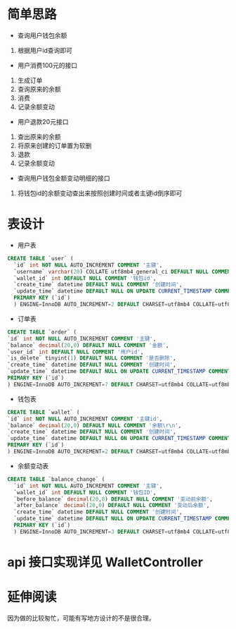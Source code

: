 # 简单思路  
- 查询用户钱包余额
  
1. 根据用户id查询即可
- 用户消费100元的接口

1. 生成订单
2. 查询原来的余额
3. 消费
4. 记录余额变动
- 用户退款20元接口

1. 查出原来的余额
2. 将原来创建的订单置为软删
3. 退款
4. 记录余额变动
- 查询用户钱包金额变动明细的接口
1. 将钱包id的余额变动查出来按照创建时间或者主键id倒序即可

# 表设计
- 用户表
  
```sql
CREATE TABLE `user` (
  `id` int NOT NULL AUTO_INCREMENT COMMENT '主键',
  `username` varchar(20) COLLATE utf8mb4_general_ci DEFAULT NULL COMMENT '用户名',
  `wallet_id` int DEFAULT NULL COMMENT '钱包id',
  `create_time` datetime DEFAULT NULL COMMENT '创建时间',
  `update_time` datetime DEFAULT NULL ON UPDATE CURRENT_TIMESTAMP COMMENT '更新时间',
  PRIMARY KEY (`id`)
  ) ENGINE=InnoDB AUTO_INCREMENT=2 DEFAULT CHARSET=utf8mb4 COLLATE=utf8mb4_general_ci;
```

- 订单表
```sql
CREATE TABLE `order` (
`id` int NOT NULL AUTO_INCREMENT COMMENT '主键',
`balance` decimal(20,0) DEFAULT NULL COMMENT '金额',
`user_id` int DEFAULT NULL COMMENT '用户id',
`is_delete` tinyint(1) DEFAULT NULL COMMENT '是否删除',
`create_time` datetime DEFAULT NULL COMMENT '创建时间',
`update_time` datetime DEFAULT NULL ON UPDATE CURRENT_TIMESTAMP COMMENT '删除时间',
PRIMARY KEY (`id`)
) ENGINE=InnoDB AUTO_INCREMENT=7 DEFAULT CHARSET=utf8mb4 COLLATE=utf8mb4_general_ci;
```

- 钱包表
```sql
CREATE TABLE `wallet` (
`id` int NOT NULL AUTO_INCREMENT COMMENT '主键id',
`balance` decimal(20,0) DEFAULT NULL COMMENT '余额\r\n',
`create_time` datetime DEFAULT NULL COMMENT '创建时间',
`update_time` datetime DEFAULT NULL ON UPDATE CURRENT_TIMESTAMP COMMENT '更新时间',
PRIMARY KEY (`id`)
) ENGINE=InnoDB AUTO_INCREMENT=2 DEFAULT CHARSET=utf8mb4 COLLATE=utf8mb4_general_ci;
```

- 余额变动表
```sql
CREATE TABLE `balance_change` (
  `id` int NOT NULL AUTO_INCREMENT COMMENT '主键',
  `wallet_id` int DEFAULT NULL COMMENT '钱包ID',
  `before_balance` decimal(20,0) DEFAULT NULL COMMENT '变动前余额',
  `after_balance` decimal(20,0) DEFAULT NULL COMMENT '变动后余额',
  `create_time` datetime DEFAULT NULL COMMENT '创建时间',
  `update_time` datetime DEFAULT NULL ON UPDATE CURRENT_TIMESTAMP COMMENT '更新时间',
  PRIMARY KEY (`id`)
  ) ENGINE=InnoDB AUTO_INCREMENT=3 DEFAULT CHARSET=utf8mb4 COLLATE=utf8mb4_general_ci;
```




# api 接口实现详见 WalletController
# 延伸阅读
因为做的比较匆忙，可能有写地方设计的不是很合理。

